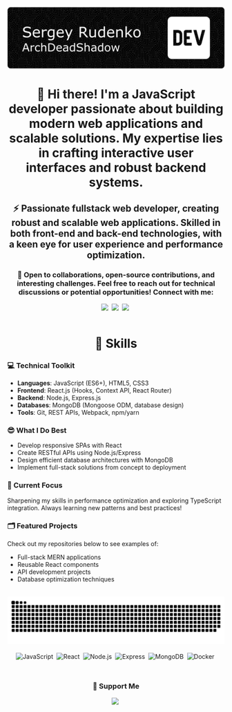 ![Header](./img/github_header_image_dev_compressed.png)

<header>
  <h1 align="center">👋 Hi there! I'm a JavaScript developer passionate about building modern web applications and scalable solutions. My expertise lies in crafting interactive user interfaces and robust backend systems.</h1>
  <h2 align="center">⚡ Passionate fullstack web developer, creating robust and scalable web applications. Skilled in both front-end and back-end technologies, with a keen eye for user experience and performance optimization.</h2>
  <h3 align="center">🚀 Open to collaborations, open-source contributions, and interesting challenges. Feel free to reach out for technical discussions or potential opportunities! Connect with me:</h3>
  <div align="center">
    <a href="https://twitter.com/ArchDeadShadow" target="_blank"><img src="https://img.shields.io/badge/  Twitter-000000?style=flat-square&logo=X&logoColor=white" height="28" style="margin-right: 4px"></a>
    <a href="https://www. instagram.com/archdeadshadow" target="_blank"><img src="https://img.shields.io/badge/Instagram-E4405F?style=flat-square& logo=instagram&logoColor=white" height="28" style="margin-right: 4px"></a>
    <a href="https://www.linkedin.com/in/sergey-r-a52219230" target="_blank"><img src="https://img.shields.io/badge/LinkedIn-0077B5?style=flat-square&  logo=linkedin&logoColor=white" height="28" style="margin-right: 4px"></a>
  </div>
</header>

<main style="margin: 32px 0;">
  <h1 align="center">🦉 Skills</h1>

### 💻 Technical Toolkit

- **Languages**: JavaScript (ES6+), HTML5, CSS3
- **Frontend**: React.js (Hooks, Context API, React Router)
- **Backend**: Node.js, Express.js
- **Databases**: MongoDB (Mongoose ODM, database design)
- **Tools**: Git, REST APIs, Webpack, npm/yarn

### 😎 What I Do Best

- Develop responsive SPAs with React
- Create RESTful APIs using Node.js/Express
- Design efficient database architectures with MongoDB
- Implement full-stack solutions from concept to deployment

### 📌 Current Focus

Sharpening my skills in performance optimization and exploring TypeScript integration. Always learning new patterns and best practices!

### 🗂️ Featured Projects

Check out my repositories below to see examples of:

- Full-stack MERN applications
- Reusable React components
- API development projects
- Database optimization techniques
</main>

<footer>
  <div align="center">
    <picture>
      <source media="(prefers-color-scheme: dark)" srcset="img/svg/snake/github-snake-dark.svg">
      <source media="(prefers-color-scheme: light)" srcset="img/svg/snake/github-snake.svg">
      <img alt="github-snake" src="img/svg/snake/github-snake-dark.svg">
    </picture>
  </div>
  <br>
  <div align="center" style="display: flex; flex-wrap: wrap; gap: 4px; justify-content: center;">
    <img src="https://img.shields.io/badge/JavaScript-F7DF1C?logo=javascript&logoColor=white" height="28" alt="JavaScript" style="margin-right: 4px">
    <img src="https://img.shields.io/badge/React-20232A?logo=react&logoColor=61DAFB" height="28" alt="React" style="margin-right: 4px">
    <img src="https://img.shields.io/badge/Node.js-8CC84B?logo=node.js&logoColor=white" height="28" alt="Node.js" style="margin-right: 4px">
    <img src="https://img.shields.io/badge/Express-000000?logo=express&logoColor=white" height="28" alt="Express" style="margin-right: 4px">
    <img src="https://img.shields.io/badge/MongoDB-4EA94B?logo=mongodb&logoColor=white" height="28" alt="MongoDB" style="margin-right: 4px">
    <img src="https://img.shields.io/badge/Docker-2496ED?logo=docker&logoColor=white" height="28" alt="Docker" style="margin-right: 4px">
  </div>
  <br>
  <div align="center">
    <h3 align="center">💸 Support Me</h3>
    <p align="center"><a href="https://www.paypal.com/donate/?hosted_button_id=QCEZHJJG8HRD8" target="_blank"><img src="https://img.shields.io/badge/PayPal-00457C?style=flat-square&logo=paypal&logoColor=white" height="28" style="margin-right: 4px"></a></p>
  </div>
</footer>
